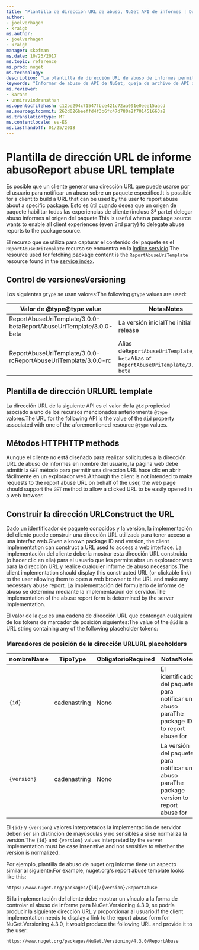 ```yaml
---
title: "Plantilla de dirección URL de abuso, NuGet API de informes | Documentos de Microsoft"
author:
- joelverhagen
- kraigb
ms.author:
- joelverhagen
- kraigb
manager: skofman
ms.date: 10/26/2017
ms.topic: reference
ms.prod: nuget
ms.technology: 
description: "La plantilla de dirección URL de abuso de informes permite a los clientes mostrar un vínculo de abuso del informe en su interfaz de usuario."
keywords: "Informar de abuso de API de NuGet, queja de archivo de API de NuGet, plantilla de dirección URL de informe NuGet.org"
ms.reviewer:
- karann
- unniravindranathan
ms.openlocfilehash: c12be294c71547fbce421c72aa091e0eee15aacd
ms.sourcegitcommit: 262d026beeffd4f3b6fc47d780a2f701451663a8
ms.translationtype: MT
ms.contentlocale: es-ES
ms.lasthandoff: 01/25/2018
---
```

# <a name="report-abuse-url-template"></a><span data-ttu-id="25850-104">Plantilla de dirección URL de informe abuso</span><span class="sxs-lookup"><span data-stu-id="25850-104">Report abuse URL template</span></span>

<span data-ttu-id="25850-105">Es posible que un cliente generar una dirección URL que puede usarse por el usuario para notificar un abuso sobre un paquete específico.</span><span class="sxs-lookup"><span data-stu-id="25850-105">It is possible for a client to build a URL that can be used by the user to report abuse about a specific package.</span></span> <span data-ttu-id="25850-106">Esto es útil cuando desea que un origen de paquete habilitar todas las experiencias de cliente (incluso 3ª parte) delegar abuso informes al origen del paquete.</span><span class="sxs-lookup"><span data-stu-id="25850-106">This is useful when a package source wants to enable all client experiences (even 3rd party) to delegate abuse reports to the package source.</span></span>

<span data-ttu-id="25850-107">El recurso que se utiliza para capturar el contenido del paquete es el `ReportAbuseUriTemplate` recurso se encuentra en la [índice servicio](service-index.md).</span><span class="sxs-lookup"><span data-stu-id="25850-107">The resource used for fetching package content is the `ReportAbuseUriTemplate` resource found in the [service index](service-index.md).</span></span>

## <a name="versioning"></a><span data-ttu-id="25850-108">Control de versiones</span><span class="sxs-lookup"><span data-stu-id="25850-108">Versioning</span></span>

<span data-ttu-id="25850-109">Los siguientes `@type` se usan valores:</span><span class="sxs-lookup"><span data-stu-id="25850-109">The following `@type` values are used:</span></span>

<span data-ttu-id="25850-110">Valor de @type</span><span class="sxs-lookup"><span data-stu-id="25850-110">@type value</span></span>                       | <span data-ttu-id="25850-111">Notas</span><span class="sxs-lookup"><span data-stu-id="25850-111">Notes</span></span>
--------------------------------- | -----
<span data-ttu-id="25850-112">ReportAbuseUriTemplate/3.0.0-beta</span><span class="sxs-lookup"><span data-stu-id="25850-112">ReportAbuseUriTemplate/3.0.0-beta</span></span> | <span data-ttu-id="25850-113">La versión inicial</span><span class="sxs-lookup"><span data-stu-id="25850-113">The initial release</span></span>
<span data-ttu-id="25850-114">ReportAbuseUriTemplate/3.0.0-rc</span><span class="sxs-lookup"><span data-stu-id="25850-114">ReportAbuseUriTemplate/3.0.0-rc</span></span>   | <span data-ttu-id="25850-115">Alias de`ReportAbuseUriTemplate/3.0.0-beta`</span><span class="sxs-lookup"><span data-stu-id="25850-115">Alias of `ReportAbuseUriTemplate/3.0.0-beta`</span></span>

## <a name="url-template"></a><span data-ttu-id="25850-116">Plantilla de dirección URL</span><span class="sxs-lookup"><span data-stu-id="25850-116">URL template</span></span>

<span data-ttu-id="25850-117">La dirección URL de la siguiente API es el valor de la `@id` propiedad asociado a uno de los recursos mencionados anteriormente `@type` valores.</span><span class="sxs-lookup"><span data-stu-id="25850-117">The URL for the following API is the value of the `@id` property associated with one of the aforementioned resource `@type` values.</span></span>

## <a name="http-methods"></a><span data-ttu-id="25850-118">Métodos HTTP</span><span class="sxs-lookup"><span data-stu-id="25850-118">HTTP methods</span></span>

<span data-ttu-id="25850-119">Aunque el cliente no está diseñado para realizar solicitudes a la dirección URL de abuso de informes en nombre del usuario, la página web debe admitir la `GET` método para permitir una dirección URL hace clic en abrir fácilmente en un explorador web.</span><span class="sxs-lookup"><span data-stu-id="25850-119">Although the client is not intended to make requests to the report abuse URL on behalf of the user, the web page should support the `GET` method to allow a clicked URL to be easily opened in a web browser.</span></span>

## <a name="construct-the-url"></a><span data-ttu-id="25850-120">Construir la dirección URL</span><span class="sxs-lookup"><span data-stu-id="25850-120">Construct the URL</span></span>

<span data-ttu-id="25850-121">Dado un identificador de paquete conocidos y la versión, la implementación del cliente puede construir una dirección URL utilizada para tener acceso a una interfaz web.</span><span class="sxs-lookup"><span data-stu-id="25850-121">Given a known package ID and version, the client implementation can construct a URL used to access a web interface.</span></span> <span data-ttu-id="25850-122">La implementación del cliente debería mostrar esta dirección URL construida (o hacer clic en ella) para el usuario que les permite abra un explorador web para la dirección URL y realice cualquier informe de abuso necesarios.</span><span class="sxs-lookup"><span data-stu-id="25850-122">The client implementation should display this constructed URL (or clickable link) to the user allowing them to open a web browser to the URL and make any necessary abuse report.</span></span> <span data-ttu-id="25850-123">La implementación del formulario de informe de abuso se determina mediante la implementación del servidor.</span><span class="sxs-lookup"><span data-stu-id="25850-123">The implementation of the abuse report form is determined by the server implementation.</span></span>

<span data-ttu-id="25850-124">El valor de la `@id` es una cadena de dirección URL que contengan cualquiera de los tokens de marcador de posición siguientes:</span><span class="sxs-lookup"><span data-stu-id="25850-124">The value of the `@id` is a URL string containing any of the following placeholder tokens:</span></span>

### <a name="url-placeholders"></a><span data-ttu-id="25850-125">Marcadores de posición de la dirección URL</span><span class="sxs-lookup"><span data-stu-id="25850-125">URL placeholders</span></span>

<span data-ttu-id="25850-126">nombre</span><span class="sxs-lookup"><span data-stu-id="25850-126">Name</span></span>        | <span data-ttu-id="25850-127">Tipo</span><span class="sxs-lookup"><span data-stu-id="25850-127">Type</span></span>    | <span data-ttu-id="25850-128">Obligatorio</span><span class="sxs-lookup"><span data-stu-id="25850-128">Required</span></span> | <span data-ttu-id="25850-129">Notas</span><span class="sxs-lookup"><span data-stu-id="25850-129">Notes</span></span>
----------- | ------- | -------- | -----
`{id}`      | <span data-ttu-id="25850-130">cadena</span><span class="sxs-lookup"><span data-stu-id="25850-130">string</span></span>  | <span data-ttu-id="25850-131">No</span><span class="sxs-lookup"><span data-stu-id="25850-131">no</span></span>       | <span data-ttu-id="25850-132">El identificador del paquete para notificar un abuso para</span><span class="sxs-lookup"><span data-stu-id="25850-132">The package ID to report abuse for</span></span>
`{version}` | <span data-ttu-id="25850-133">cadena</span><span class="sxs-lookup"><span data-stu-id="25850-133">string</span></span>  | <span data-ttu-id="25850-134">No</span><span class="sxs-lookup"><span data-stu-id="25850-134">no</span></span>       | <span data-ttu-id="25850-135">La versión del paquete para notificar un abuso para</span><span class="sxs-lookup"><span data-stu-id="25850-135">The package version to report abuse for</span></span>

<span data-ttu-id="25850-136">El `{id}` y `{version}` valores interpretados la implementación de servidor deben ser sin distinción de mayúsculas y no sensibles a si se normaliza la versión.</span><span class="sxs-lookup"><span data-stu-id="25850-136">The `{id}` and `{version}` values interpreted by the server implementation must be case insenstive and not sensitive to whether the version is normalized.</span></span>

<span data-ttu-id="25850-137">Por ejemplo, plantilla de abuso de nuget.org informe tiene un aspecto similar al siguiente:</span><span class="sxs-lookup"><span data-stu-id="25850-137">For example, nuget.org's report abuse template looks like this:</span></span>

    https://www.nuget.org/packages/{id}/{version}/ReportAbuse

<span data-ttu-id="25850-138">Si la implementación del cliente debe mostrar un vínculo a la forma de controlar el abuso de informe para NuGet.Versioning 4.3.0, se podría producir la siguiente dirección URL y proporcionar al usuario:</span><span class="sxs-lookup"><span data-stu-id="25850-138">If the client implementation needs to display a link to the report abuse form for NuGet.Versioning 4.3.0, it would produce the following URL and provide it to the user:</span></span>

    https://www.nuget.org/packages/NuGet.Versioning/4.3.0/ReportAbuse
